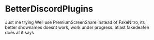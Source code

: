 # BetterDiscordPlugins
Just me trying
Well use PremiumScreenShare instead of FakeNitro, its better
shownames doesnt work, work under progress.
atlast fakedeafen does at it says
